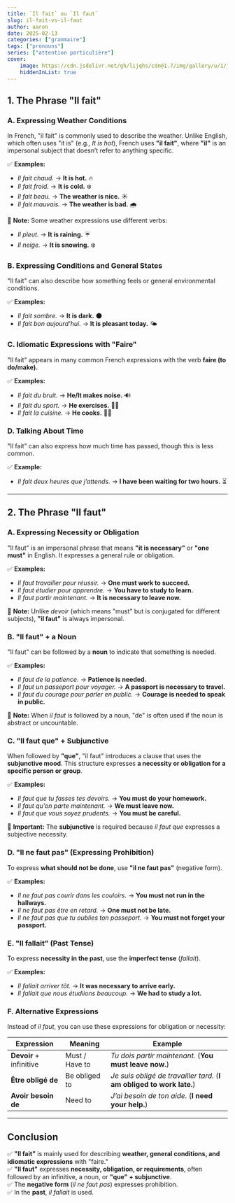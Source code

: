 ```yaml
---
title: `Il fait` ou `Il faut`
slug: il-fait-vs-il-faut
author: aaron
date: 2025-02-13
categories: ["grammaire"]
tags: ["pronouns"]
series: ["attention particulière"]
cover: 
    image: https://cdn.jsdelivr.net/gh/lijqhs/cdn@1.7/img/gallery/u/1/joel-jasmin-forestbird-efuwb5eBDrI-unsplash.jpg
    hiddenInList: true
---
```



## **1. The Phrase "Il fait"**

### **A. Expressing Weather Conditions**
In French, "il fait" is commonly used to describe the weather. Unlike English, which often uses "it is" (e.g., *It is hot*), French uses **"il fait"**, where **"il"** is an impersonal subject that doesn’t refer to anything specific.

✅ **Examples:**
- *Il fait chaud.* → **It is hot.** 🔥  
- *Il fait froid.* → **It is cold.** ❄️  
- *Il fait beau.* → **The weather is nice.** ☀️  
- *Il fait mauvais.* → **The weather is bad.** 🌧️  

📌 **Note:** Some weather expressions use different verbs:
- *Il pleut.* → **It is raining.** ☔  
- *Il neige.* → **It is snowing.** ❄️  

### **B. Expressing Conditions and General States**
"Il fait" can also describe how something feels or general environmental conditions.

✅ **Examples:**
- *Il fait sombre.* → **It is dark.** 🌑  
- *Il fait bon aujourd’hui.* → **It is pleasant today.** 🌤️  

### **C. Idiomatic Expressions with "Faire"**
"Il fait" appears in many common French expressions with the verb **faire (to do/make).**

✅ **Examples:**
- *Il fait du bruit.* → **He/It makes noise.** 🔊  
- *Il fait du sport.* → **He exercises.** 🏋️‍♂️  
- *Il fait la cuisine.* → **He cooks.** 👨‍🍳  

### **D. Talking About Time**
"Il fait" can also express how much time has passed, though this is less common.

✅ **Example:**
- *Il fait deux heures que j’attends.* → **I have been waiting for two hours.** ⏳  

---

## **2. The Phrase "Il faut"**

### **A. Expressing Necessity or Obligation**
"Il faut" is an impersonal phrase that means **"it is necessary"** or **"one must"** in English. It expresses a general rule or obligation.

✅ **Examples:**
- *Il faut travailler pour réussir.* → **One must work to succeed.**  
- *Il faut étudier pour apprendre.* → **You have to study to learn.**  
- *Il faut partir maintenant.* → **It is necessary to leave now.**  

📌 **Note:** Unlike *devoir* (which means "must" but is conjugated for different subjects), **"il faut"** is always impersonal.

### **B. "Il faut" + a Noun**
"Il faut" can be followed by a **noun** to indicate that something is needed.

✅ **Examples:**
- *Il faut de la patience.* → **Patience is needed.**  
- *Il faut un passeport pour voyager.* → **A passport is necessary to travel.**  
- *Il faut du courage pour parler en public.* → **Courage is needed to speak in public.**  

📌 **Note:** When *il faut* is followed by a noun, "de" is often used if the noun is abstract or uncountable.

### **C. "Il faut que" + Subjunctive**
When followed by **"que"**, "il faut" introduces a clause that uses the **subjunctive mood**. This structure expresses **a necessity or obligation for a specific person or group**.

✅ **Examples:**
- *Il faut que tu fasses tes devoirs.* → **You must do your homework.**  
- *Il faut qu’on parte maintenant.* → **We must leave now.**  
- *Il faut que vous soyez prudents.* → **You must be careful.**  

📌 **Important:** The **subjunctive** is required because *il faut que* expresses a subjective necessity.

### **D. "Il ne faut pas" (Expressing Prohibition)**
To express **what should not be done**, use **"il ne faut pas"** (negative form).

✅ **Examples:**
- *Il ne faut pas courir dans les couloirs.* → **You must not run in the hallways.**  
- *Il ne faut pas être en retard.* → **One must not be late.**  
- *Il ne faut pas que tu oublies ton passeport.* → **You must not forget your passport.**  

### **E. "Il fallait" (Past Tense)**
To express **necessity in the past**, use the **imperfect tense** (*fallait*).

✅ **Examples:**
- *Il fallait arriver tôt.* → **It was necessary to arrive early.**  
- *Il fallait que nous étudiions beaucoup.* → **We had to study a lot.**  

### **F. Alternative Expressions**
Instead of *il faut*, you can use these expressions for obligation or necessity:

| Expression | Meaning | Example |
|------------|---------|---------|
| **Devoir** + infinitive | Must / Have to | *Tu dois partir maintenant.* (**You must leave now.**) |
| **Être obligé de** | Be obliged to | *Je suis obligé de travailler tard.* (**I am obliged to work late.**) |
| **Avoir besoin de** | Need to | *J’ai besoin de ton aide.* (**I need your help.**) |

---

## **Conclusion**
✅ **"Il fait"** is mainly used for describing **weather, general conditions, and idiomatic expressions** with "faire."  
✅ **"Il faut"** expresses **necessity, obligation, or requirements**, often followed by an infinitive, a noun, or **"que" + subjunctive**.  
✅ The **negative form** (*il ne faut pas*) expresses prohibition.  
✅ In the **past**, *il fallait* is used.  
